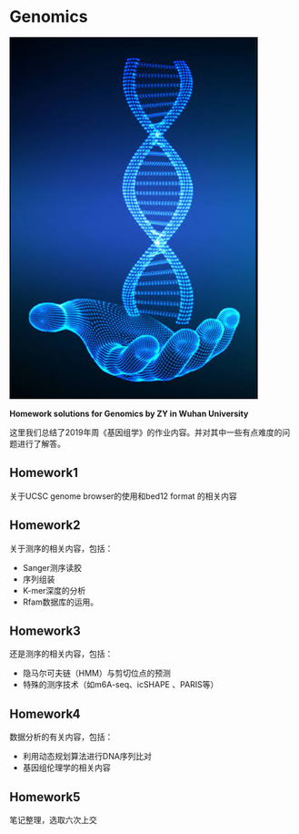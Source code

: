 # Genomics
![DNA in hand](.images/image-20200115004139547.png)

**Homework solutions for Genomics by ZY in Wuhan University**

这里我们总结了2019年周《基因组学》的作业内容。并对其中一些有点难度的问题进行了解答。

## Homework1

关于UCSC genome browser的使用和bed12 format 的相关内容

## Homework2

关于测序的相关内容，包括：

+ Sanger测序读胶
+ 序列组装
+ K-mer深度的分析
+ Rfam数据库的运用。

## Homework3

还是测序的相关内容，包括：

+ 隐马尔可夫链（HMM）与剪切位点的预测
+ 特殊的测序技术（如m6A-seq、icSHAPE 、PARIS等）

## Homework4

数据分析的有关内容，包括：

+ 利用动态规划算法进行DNA序列比对
+ 基因组伦理学的相关内容

## Homework5

笔记整理，选取六次上交
